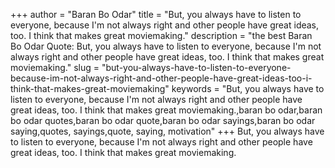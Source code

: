 +++
author = "Baran Bo Odar"
title = "But, you always have to listen to everyone, because I'm not always right and other people have great ideas, too. I think that makes great moviemaking."
description = "the best Baran Bo Odar Quote: But, you always have to listen to everyone, because I'm not always right and other people have great ideas, too. I think that makes great moviemaking."
slug = "but-you-always-have-to-listen-to-everyone-because-im-not-always-right-and-other-people-have-great-ideas-too-i-think-that-makes-great-moviemaking"
keywords = "But, you always have to listen to everyone, because I'm not always right and other people have great ideas, too. I think that makes great moviemaking.,baran bo odar,baran bo odar quotes,baran bo odar quote,baran bo odar sayings,baran bo odar saying,quotes, sayings,quote, saying, motivation"
+++
But, you always have to listen to everyone, because I'm not always right and other people have great ideas, too. I think that makes great moviemaking.
